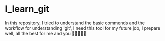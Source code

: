 # I_learn_git
In this repository, I tried to understand the basic commends and the workflow for understanding 'git', I need this tool for my future job, I prepare well, all the best for me and you 🫠😍👨🏽‍💻
